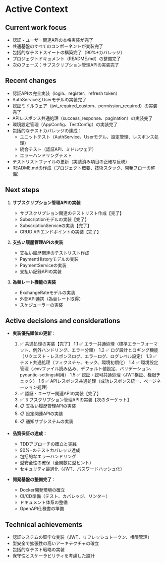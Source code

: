 # Active Context

## Current work focus
- 認証・ユーザー関連APIの本格実装が完了
- 共通基盤のすべてのコンポーネントが実装完了
- 包括的なテストスイートの構築完了（90%+カバレッジ）
- プロジェクトドキュメント（README.md）の整備完了
- 次のフェーズ：サブスクリプション管理APIの実装完了

## Recent changes
- 認証APIの完全実装（login、register、refresh token）
- AuthServiceとUserモデルの実装完了
- 認証ミドルウェア（jwt_required_custom、permission_required）の実装完了
- APIレスポンス共通処理（success_response、pagination）の実装完了
- 環境設定管理（AppConfig、TestConfig）の実装完了
- 包括的なテストカバレッジの達成：
  - ユニットテスト（AuthService、Userモデル、設定管理、レスポンス処理）
  - 統合テスト（認証API、ミドルウェア）
  - エラーハンドリングテスト
- テストリストファイルの更新（実装済み項目の正確な反映）
- README.mdの作成（プロジェクト概要、技術スタック、開発フローの整備）

## Next steps
1. **サブスクリプション管理APIの実装**
   - サブスクリプション関連のテストリスト作成【完了】
   - Subscriptionモデルの実装【完了】
   - SubscriptionServiceの実装【完了】
   - CRUD APIエンドポイントの実装【完了】

2. **支払い履歴管理APIの実装**
   - 支払い履歴関連のテストリスト作成
   - PaymentHistoryモデルの実装
   - PaymentServiceの実装
   - 支払い記録APIの実装

3. **為替レート機能の実装**
   - ExchangeRateモデルの実装
   - 外部API連携（為替レート取得）
   - スケジューラーの実装

## Active decisions and considerations
- **実装優先順位の更新**：
  1. ✅ 共通処理の実装【完了】
     1.1 ✅ エラー共通処理（標準エラーフォーマット、例外ハンドリング、エラー分類）
     1.2 ✅ ログ設計とロギング機能（リクエスト・レスポンスログ、エラーログ、ログレベル設定）
     1.3 ✅ テスト共通処理（フィクスチャ、モック、環境初期化）
     1.4 ✅ 環境設定管理（.envファイル読み込み、デフォルト値設定、バリデーション、pydantic-settings利用）
     1.5 ✅ 認証・認可共通処理（JWT検証、権限チェック）
     1.6 ✅ APIレスポンス共通処理（成功レスポンス統一、ページネーション処理）
  2. ✅ 認証・ユーザー関連APIの実装【完了】
  3. ✅ サブスクリプション管理APIの実装【次のターゲット】
  4. 📋 支払い履歴管理APIの実装
  5. 📋 設定関連APIの実装
  6. 📋 通知サブシステムの実装

- **品質保証の達成**：
  - TDDアプローチの確立と実践
  - 90%+のテストカバレッジ達成
  - 包括的なエラーハンドリング
  - 型安全性の確保（全関数に型ヒント）
  - セキュリティ最適化（JWT、パスワードハッシュ化）

- **開発基盤の整備完了**：
  - Docker開発環境の確立
  - CI/CD準備（テスト、カバレッジ、リンター）
  - ドキュメント体系の整備
  - OpenAPI仕様書の準備

## Technical achievements
- 認証システムの堅牢な実装（JWT、リフレッシュトークン、権限管理）
- 型安全で拡張性の高いアーキテクチャの確立
- 包括的なテスト戦略の実装
- 保守性とスケーラビリティを考慮した設計

